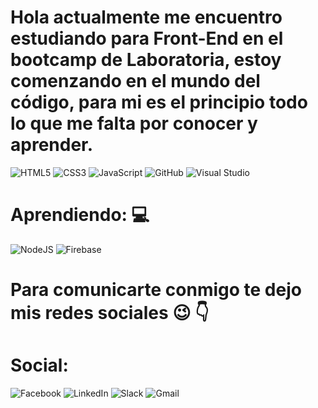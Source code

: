 # Hola actualmente me encuentro estudiando para Front-End en el bootcamp de Laboratoria, estoy comenzando en el mundo del código, para mi es el principio todo lo que me falta por conocer y aprender.

![HTML5](https://img.shields.io/badge/html5-%23E34F26.svg?style=for-the-badge&logo=html5&logoColor=white) ![CSS3](https://img.shields.io/badge/css3-%231572B6.svg?style=for-the-badge&logo=css3&logoColor=white) ![JavaScript](https://img.shields.io/badge/javascript-%23323330.svg?style=for-the-badge&logo=javascript&logoColor=%23F7DF1E) ![GitHub](https://img.shields.io/badge/github-%23121011.svg?style=for-the-badge&logo=github&logoColor=white) ![Visual Studio](https://img.shields.io/badge/Visual%20Studio-5C2D91.svg?style=for-the-badge&logo=visual-studio&logoColor=white) 

# Aprendiendo: :computer:

![NodeJS](https://img.shields.io/badge/node.js-6DA55F?style=for-the-badge&logo=node.js&logoColor=white) ![Firebase](https://img.shields.io/badge/firebase-%23039BE5.svg?style=for-the-badge&logo=firebase)

# Para comunicarte conmigo te dejo mis redes sociales :wink: :point_down: 

# Social:

![Facebook](https://img.shields.io/badge/Facebook-%231877F2.svg?style=for-the-badge&logo=Facebook&logoColor=white) ![LinkedIn](https://img.shields.io/badge/linkedin-%230077B5.svg?style=for-the-badge&logo=linkedin&logoColor=white) ![Slack](https://img.shields.io/badge/Slack-4A154B?style=for-the-badge&logo=slack&logoColor=white) ![Gmail](https://img.shields.io/badge/Gmail-D14836?style=for-the-badge&logo=gmail&logoColor=white)